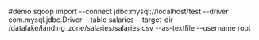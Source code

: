 #demo
sqoop import --connect jdbc:mysql://localhost/test --driver com.mysql.jdbc.Driver --table salaries --target-dir /datalake/landing_zone/salaries/salaries.csv --as-textfile --username root 
